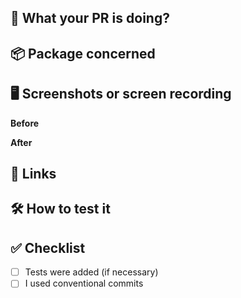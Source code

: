 <!-- Feel free to remove any section you don't need -->

## 🐻 What your PR is doing?

<!--  Describe briefly what your Pull Request is doing -->

## 📦 Package concerned

<!--
  Uncomment the ones concerned
- @bearer/cli
- @bearer/core
- create-bearer
- @bearer/intents
- @bearer/legacy-cli
- @bearer/js
- @bearer/react
- @bearer/transpiler
- @bearer/tslint-config
- @bearer/types
- @bearer/ui
- none
- all
 -->

## 🖥 Screenshots or screen recording

<!-- record terminal (macOS) https://github.com/asciinema/asciinema -->

<!-- Before your changes -->

**Before**

<!-- After your changes -->

**After**

## 🐺 Links

<!--  Add any useful links, JIRA links, docs etc... -->

## 🛠 How to test it

<!-- Provide any helpful information to help reviewer test you changes -->

## ✅ Checklist

- [ ] Tests were added (if necessary)
- [ ] I used conventional commits
